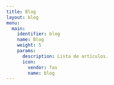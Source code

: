 ```yaml
---
title: Blog
layout: blog
menu:
  main:
    identifier: blog
    name: Blog
    weight: 5
    params:
      description: Lista de artículos.
      icon:
        vendor: fas
        name: blog
---
```

